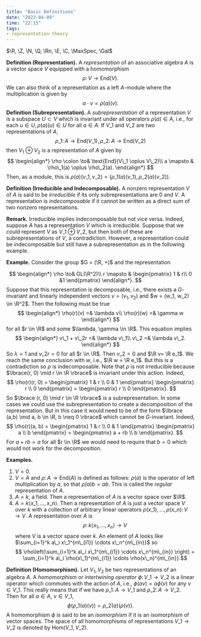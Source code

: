 ```yaml
---
title: "Basic Definitions"
date: "2023-04-09"
time: "22:15"
tags:
- representation-theory
---
```

$\R, \Z, \N, \Q, \Rn, \E, \C, \MaxSpec, \Gal$

**Definition (Representation).** A *representation* of an associative algebra $A$ is a vector space $V$ equipped with a homomorphism $$
\rho \colon V \to \text{End}(V).
$$
We can also think of a representation as a left $A$-module where the multiplication is given by $$
a \cdot v = \rho(a)(v).
$$
**Definition (Subrepresentation).** A *subrepresentation* of a representation $V$ is a subspace $U \subset V$ which is invariant under all operators $\rho(a) \in A$, i.e., for each $u \in U, \rho(a)(u) \in U$ for all $a \in A$. If $V\_1$ and $V\_2$ are two representations  of $A$, 
$$
\rho\_1 \colon A \to \text{End}(V\_1), \rho\_2 \colon A \to \text{End}(V\_2)
$$then $V_1 \oplus V_2$ is a representation of $A$ given by 
$$
\begin{align*}
\rho \colon \to& \text{End}(V\_1 \oplus V\_2)\\
a \mapsto & \rho\_1(a) \oplus \rho\_2(a).
\end{align*}
$$
Then, as a module, this is $\rho(a)(v\_1, v\_2) = (\rho\_1(a)(v\_1), \rho\_2(a)(v\_2))$. 

**Definition (Irreducible and Indecomposable).** A nonzero representation $V$ of $A$ is said to be *irreducible* if its only subrepresentations are $0$ and $V$. A representation is *indecomposable* if it cannot be written as a direct sum of two nonzero representations. 

**Remark.** Irreducible implies indecomposable but not vice versa. Indeed, suppose $A$ has a representation $V$ which is irreducible. Suppose that we could represent $V$ as $V\_1 \oplus V\_2$, but then both of these are subrepresentations of $V$, a contradiction. However, a representation could be indecomposable but still have a subrepresentation as in the following example. 

**Example.** Consider the group $G = (\R, +)$ and the representation 

$$
\begin{align*}
\rho \to& GL(\R^2)\\
r \mapsto & \begin{pmatrix} 1 & r\\ 0 &1 \end{pmatrix}
\end{align*}.
$$
Suppose that this representation is decomposable, i.e., there exists a $G$-invariant and linearly independent vectors $v = (v_1, v_2)$ and $w = (w_1, w_2) \in \R^2$. Then the following must be true 
$$
\begin{align*}
\rho(r)(v) =& \lambda v\\
\rho(r)(w) =& \gamma w
\end{align*}
$$
for all $r \in \R$ and some $\lambda, \gamma \in \R$. This equation implies 
$$
\begin{align*}
v\_1 + v\_2r =& \lambda v\_1\\
v\_2 =& \lambda v\_2.
\end{align*}
$$
So $\lambda = 1$ and $v\_2r = 0$ for all $r \in \R$. Then $v\_2 = 0$ and $\R v= \R e_1$. We reach the same conclusion with $w$, i.e., $\R w = \R e_1$. But this is a contradiction so $\rho$ is indecomposable. Note that $\rho$ is not irreducible because $\lbrace(r, 0) \mid r \in \R \rbrace$ is invariant under this action. Indeed, 
$$
\rho(r)(r, 0) = \begin{pmatrix}
1 & r \\ 0 & 1
\end{pmatrix} \begin{pmatrix}
r \\ 0
\end{pmatrix} = \begin{pmatrix} r \\ 0 \end{pmatrix}.
$$
So $\lbrace (r, 0) \mid r \in \R \rbrace$ is a subrepresentation. In some cases we could use the subrepresentation to create a decomposition of the representation. But in this case it would need to be of the form $\lbrace (a,b) \mid a, b \in \R, b \neq 0 \rbrace$ which cannot be $G$-invariant. Indeed, 
$$
\rho(r)(a, b) =  \begin{pmatrix}
1 & r \\ 0 & 1
\end{pmatrix} \begin{pmatrix}
a \\ b
\end{pmatrix} = \begin{pmatrix} a + rb \\ b \end{pmatrix}.
$$
For $a + rb = a$ for all $r \in \R$ we would need to require that $b = 0$ which would not work for the decomposition. 

**Examples.** 
1. $V = 0$.
2. $V = A$ and $\rho \colon A \to \text{End}(A)$ is defined as follows: $\rho(a)$ is the operator of left multiplication by $a$, so that $\rho(a)b = ab$. This is called the *regular* representation of $A$. 
3. $A = k$, a field. Then a representation of $A$ is a vector space over $\R$. 
4. $A = k\langle x\_1, \ldots , x\_n \rangle$. Then a representation of $A$ is just a vector space $V$ over $k$ with a collection of arbitrary linear operators $\rho(x\_1), \ldots , \rho(x\_n) \colon V \to V$.  A representation over $A$ is $$ \rho \colon k\langle x_1, \ldots , x_n \rangle \to V$$where $V$ is a vector space over $k$. An element of $A$ looks like $\sum_{i=1}^k a\_i x\_1^{m\_{i1}} \cdots x\_n^{m\_{in}}$ so $$ \rho\left(\sum_{i=1}^k a\_i x\_1^{m\_{i1}} \cdots x\_n^{m\_{in}} \right) = \sum_{i=1}^k a\_i \rho(x\_1)^{m\_{i1}} \cdots \rho(x\_n)^{m\_{in}}.$$

**Definition (Homomorphism).** Let $V_1, V_2$ be two representations of an algebra $A$. A *homomorphism* or *intertwining operator* $\phi \colon V\_1 \to V\_2$ is a linear operator which commutes with the action of $A$, i.e., $\phi(av) = a\phi(v)$ for any $v \in V\_1$. This really means that if we have $\rho\_1 \colon A \to V\_1$ and $\rho\_2 \colon A \to V\_2$. Then for all $a \in A$, $v \in V\_1$, 
$$
\phi(\rho\_1(a)(v)) = \rho\_2(a)(\rho(v)).
$$
A homomorphism $\phi$ is said to be an *isomorphism* if it is an isomorphism of vector spaces. The space of all homomorphisms of representations $V\_1 \to V\_2$ is denoted by $\text{Hom}(V\_1, V\_2)$. 




